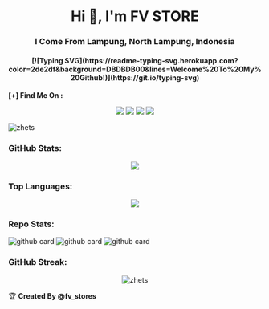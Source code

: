<h1 align="center">Hi 👋, I'm FV STORE</h1>
<h3 align="center">I Come From Lampung, North Lampung, Indonesia</h3>

<h4 align="center">
[![Typing SVG](https://readme-typing-svg.herokuapp.com?color=2de2df&background=DBDBDB00&lines=Welcome%20To%20My%20Github!)](https://git.io/typing-svg)
</h4

### **[+] Find Me On :**
<p align="center">
  <a href="https://t.mr/fv_stores"><img src="https://img.shields.io/badge/Instagram-E4405F?style=for-the-badge&logo=instagram&logoColor=white"/></a>
  <a href="https://wa.me/6285935195701"><img src="https://img.shields.io/badge/WhatsApp-25D366?style=for-the-badge&logo=whatsapp&logoColor=white" /></a>
  <a href="https://t.mr/fv_stores"><img src="https://img.shields.io/badge/Facebook-%234267B2.svg?&style=for-the-badge&logo=facebook&logoColor=white" /></a>
  <a href="https://t.me/fv_stores"><img src="https://img.shields.io/badge/Telegram-%230088cc.svg?&style=for-the-badge&logo=telegram&logoColor=white" /></a>
</p>

<p align="left"> 
  <img src="https://komarev.com/ghpvc/?username=zhets&label=Profile%20views&color=0e75b6&style=flat" alt="zhets" />
</p>

### **GitHub Stats:**
<p align="center">
  <a href="https://github.com/zhets"><img src="https://github-readme-stats.vercel.app/api?username=zhets&show_icons=true&theme=radical"></a>
</p>

### **Top Languages:**
<p align="center">
  <a href="https://github.com/zhets"><img src="https://github-readme-stats.vercel.app/api/top-langs/?username=zhets&theme=radical&layout=compact"></a>
</p> 

### **Repo Stats:**
![github card](https://github-readme-stats.vercel.app/api/pin/?username=zhets&repo=project&theme=dark)
![github card](https://github-readme-stats.vercel.app/api/pin/?username=zhets&repo=izinsc&theme=nightowl)
![github card](https://github-readme-stats.vercel.app/api/pin/?username=zhets&repo=zhets&theme=dark)

### **GitHub Streak:**
<p align="center">
  <img align="center" src="https://github-readme-streak-stats.herokuapp.com/?user=ridwanzanphelibelll&" alt="zhets" />
</p>

<summary>&#127942 <b>Created By @fv_stores</b>
</summary>
